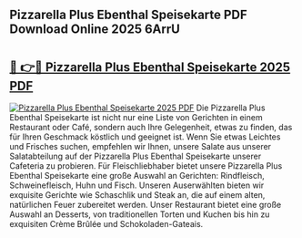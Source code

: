 ## Pizzarella Plus Ebenthal Speisekarte PDF Download Online 2025 6ArrU

# <h2><a href="http://gc8cg7p.nevu.top/?p=Pizzarella+Plus+Ebenthal+Speisekarte">🔗 👉🔴 Pizzarella Plus Ebenthal Speisekarte 2025 PDF</a></h2>

[![Pizzarella Plus Ebenthal Speisekarte 2025 PDF](https://i.imgur.com/dBaPXMq.png)](http://gc8cg7p.nevu.top/?p=Pizzarella+Plus+Ebenthal+Speisekarte)
Die Pizzarella Plus Ebenthal Speisekarte ist nicht nur eine Liste von Gerichten in einem Restaurant oder Café, sondern auch Ihre Gelegenheit, etwas zu finden, das für Ihren Geschmack köstlich und geeignet ist. Wenn Sie etwas Leichtes und Frisches suchen, empfehlen wir Ihnen, unsere Salate aus unserer Salatabteilung auf der Pizzarella Plus Ebenthal Speisekarte unserer Cafeteria zu probieren. Für Fleischliebhaber bietet unsere Pizzarella Plus Ebenthal Speisekarte eine große Auswahl an Gerichten: Rindfleisch, Schweinefleisch, Huhn und Fisch. Unseren Auserwählten bieten wir exquisite Gerichte wie Schaschlik und Steak an, die auf einem alten, natürlichen Feuer zubereitet werden. Unser Restaurant bietet eine große Auswahl an Desserts, von traditionellen Torten und Kuchen bis hin zu exquisiten Crème Brûlée und Schokoladen-Gateais.
